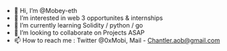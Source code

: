 - 👋 Hi, I’m @Mobey-eth
- 👀 I’m interested in web 3 opportunites & internships
- 🌱 I’m currently learning Solidity / python / go
- 💞️ I’m looking to collaborate on Projects ASAP
- 📫 How to reach me : Twitter @0xMobi,
                        Mail - Chantler.aob@gmail.com

<!---
Mobey-eth/Mobey-eth is a ✨ special ✨ repository because its `README.md` (this file) appears on your GitHub profile.
You can click the Preview link to take a look at your changes.
--->
